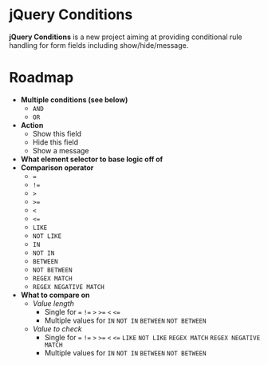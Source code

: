 jQuery Conditions
=================

**jQuery Conditions** is a new project aiming at providing conditional rule handling for form fields including show/hide/message.

# Roadmap

* **Multiple conditions (see below)**
    * `AND`
    * `OR`
* **Action**
    * Show this field
    * Hide this field
    * Show a message
* **What element selector to base logic off of**
* **Comparison operator**
    * `=`
    * `!=`
    * `>`
    * `>=`
    * `<`
    * `<=`
    * `LIKE`
    * `NOT LIKE`
    * `IN`
    * `NOT IN`
    * `BETWEEN`
    * `NOT BETWEEN`
    * `REGEX MATCH`
    * `REGEX NEGATIVE MATCH`
* **What to compare on**
    * *Value length*
        * Single for `=` `!=` `>` `>=` `<` `<=`
        * Multiple values for `IN` `NOT IN` `BETWEEN` `NOT BETWEEN`
    * *Value to check*
        * Single for `=` `!=` `>` `>=` `<` `<=` `LIKE` `NOT LIKE` `REGEX MATCH` `REGEX NEGATIVE MATCH`
        * Multiple values for `IN` `NOT IN` `BETWEEN` `NOT BETWEEN`
